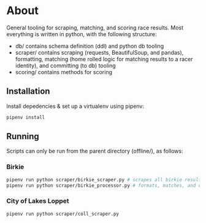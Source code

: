 # About
General tooling for scraping, matching, and scoring race results. Most everything is written in python, with the following structure:
* db/ contains schema definition (ddl) and python db tooling
* scraper/ contains scraping (requests, BeautifulSoup, and pandas), formatting,  matching (home rolled logic for matching results to a racer identity), and committing (to db) tooling
* scoring/ contains methods for scoring 


## Installation
Install depedencies & set up a virtualenv using pipenv:
```sh
pipenv install
```

## Running
Scripts can only be run from the parent directory (offline/), as follows:

### Birkie
```sh
pipenv run python scraper/birkie_scraper.py # scrapes all birkie results to local files
pipenv run python scraper/birkie_processor.py # formats, matches, and commits birkie results
```

### City of Lakes Loppet
```sh
pipenv run python scraper/coll_scraper.py
```
